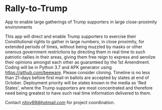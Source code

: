 # Rally-to-Trump
App to enable large gatherings of Trump supporters in large close-proximity environments

This app will direct and enable Trump supporters to exercise their Constitutional rights to gather in large numbers, in close proximity, for extended periods of times, without being muzzled by masks or other onerous government restrictions by directing them in real time to such patriotic rallies in their areas, giving them free reign to express and aerolize their opinions amongst each other as guaranteed by the 1st Amendment. Coding will be in Python 3.7 and APK generator using https://github.com/beeware. Please consider cloning. Timeline is no less than 21-days before first mail-in ballots are accepted by states at end of October. Deployment priority will be states known in the media as 'Red States', where the Trump supporters are most concentrated and therefore need being greatest to have such real time information delivered to them.

Contact nitoy69@hotmail.com for project coordination. 
